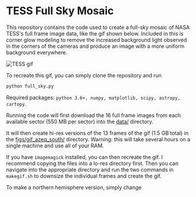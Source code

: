 # TESS Full Sky Mosaic
This repository contains the code used to create a full-sky mosaic of NASA 
TESS's full frame image data, like the gif shown below. Included in this is 
corner glow modeling to remove the increased background light observed in the
corners of the cameras and produce  an image with a more uniform background 
everywhere.

![TESS gif](tess_south_azeq_label.gif)


To recreate this gif, you can simply clone the repository and run
```bash
python full_sky.py
```

Required packages: `python 3.6+, numpy, matplotlib, scipy, astropy, cartopy`.

Running the code will first download the 16 full frame images from each 
available sector (550 MB per sector) into the [data/](data/) directory.

It will then create hi-res versions of the 13 frames of the gif (1.5 GB total)
in the [figs/gif_azeq_south/](figs/gif_azeq_south/) directory. Warning: this
will take several hours on a single machine and use all of your RAM.

If you have `imagemagick` installed, you can then recreate the gif. I recommend
copying the files into a lo-res directory first. Then you can navigate into the
appropriate directory and run the two commands in `makegif.sh` to downsize the
individual frames and create the gif.

To make a northern hemisphere version, simply change 

